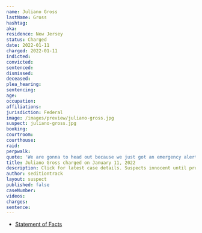 ```yaml
---
name: Juliano Gross
lastName: Gross
hashtag:
aka:
residence: New Jersey
status: Charged
date: 2022-01-11
charged: 2022-01-11
indicted:
convicted:
sentenced:
dismissed:
deceased:
plea_hearing:
sentencing:
age:
occupation:
affiliations:
jurisdiction: Federal
image: /images/preview/juliano-gross.jpg
suspect: juliano-gross.jpg
booking:
courtroom:
courthouse:
raid:
perpwalk:
quote: 'We are gonna to head out because we just got an emergency alert that they have mobilized the National Guard, so I’m heading out.'
title: Juliano Gross charged on January 11, 2022
description: Click for latest case details. Suspects innocent until proven guilty.
author: seditiontrack
layout: suspect
published: false
caseNumber:
videos:
charges:
sentence:
---
```


- [Statement of Facts](https://extremism.gwu.edu/sites/g/files/zaxdzs2191/f/Juliano%20Gross%20Statement%20of%20Facts.pdf)
